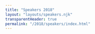 ```yaml
---
title: "Speakers 2018"
layout: "layouts/speakers.njk"
transparentHeader: true
permalink: "/2018/speakers/index.html"
---
```


